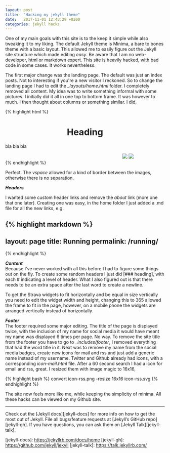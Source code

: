 ```yaml
---
layout: post
title:  "Hacking my jekyll theme"
date:   2017-11-01 12:43:29 +0200
categories: jekyll hacks
---
```


One of my main goals with this site is to the keep it simple while also
tweaking it to my liking. The default Jekyll theme is Minima, a bare to
bones theme with a basic layout. This allowed me to easily figure out the
Jekyll site structure which made editing *easy*. Be aware that I
am no web-developer, html or markdown expert. This site is heavily hacked,
with bad code in some cases. It works nevertheless.

The first major change was the landing page. The default was just an index
posts. Not to interesting if you're a new visitor I reckoned. So to
change the landing page I had to edit the *_layouts/home.html* folder.  I
completely removed all content. My idea was to write something informal
with some pictures. I initially did it all in one top to bottom frame. It
was however to much. I then thought about columns or something similar. I
did,

{% highlight html %}  
<div class="home">
  <h1 class="page-heading" align="center">Heading</h1>

<html>
<head>
  <title>Cols</title>
  <style>
    #left {
      width: 360px;
      float: left;	
    }
    #right {
      margin-left: 370px;
    }
    .clear {
      clear: both;
    }
  </style>
</head>

<body>
  <div id="container">
   <div id="left">
   </div>
   <p> bla bla bla </p>
   <div id="right">
   <img src="image/source" vspace="1">
   <img src="image/source" vspace="1">
   </div>
  </div>
</body> 

</html>
</div>
{% endhighlight %}

Perfect. The *vspace* allowed for a kind of border between the images,
otherwise there is no separation.  

***Headers***  

I wanted some custom header links and remove the *about* link (more one
that one later). Creating one was easy, in the home folder I just added a
.md file for all the new links, e.g.

{% highlight markdown %}
---
layout: page
title: Running
permalink: /running/
---
{% endhighlight %}

***Content***  
Because I've never worked with all this before I had to figure some things
out on the fly. To create some random headers I just did [### heading],
with each # indicating a level of header. What I also figured out is that
there needs to be an extra space after the last word to create a newline. 

To get the Strava widgets to fit horizontally and be equal in size
vertically you need to edit the widget width and height, changing this to
365 allowed the frame to fit in the page, however, on a mobile phone the
widgets are arranged vertically instead of horizontally.  

***Footer***  
The footer required some major editing. The title of the page is displayed
twice, with the inclusion of my name for social media it would have meant
my name was displayed 6 times per page. No way. To remove the site title
from the footer you have to go to *_includes/footer*, I removed everything
that had the word title in it. Next was to remove my name from the social
media badges, create new icons for mail and rss and just add a generic name
instead of my username. Twitter and Github already had icons, with a
corresponding *icon-mail.html* file. After a 60 second search I had a
icon for email and rss, great. I resized them with image magic to
16x16,

{% highlight bash %}
convert icon-rss.png -resize 16x16 icon-rss.svg
{% endhighlight %}

The site now feels more like me, while keeping the simplicity of minima.
All these hacks can be viewed on my Github site. 

______


Check out the [Jekyll docs][jekyll-docs] for more info on how to get the
most out of Jekyll. File all bugs/feature requests at [Jekyll’s GitHub
repo][jekyll-gh]. If you have questions, you can ask them on [Jekyll
Talk][jekyll-talk].

[jekyll-docs]: https://jekyllrb.com/docs/home [jekyll-gh]:
https://github.com/jekyll/jekyll [jekyll-talk]: https://talk.jekyllrb.com/
